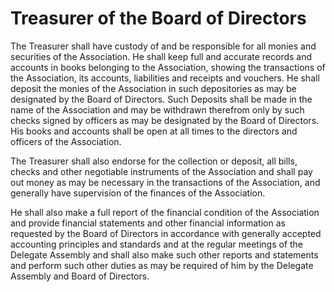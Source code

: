# Treasurer of the Board of Directors

The Treasurer shall have custody of and be responsible for all monies and securities of the Association.  He shall keep full and accurate records and accounts in books belonging to the Association, showing the transactions of the Association, its accounts, liabilities and receipts and vouchers.  He shall deposit the monies of the Association in such depositories as may be designated by the Board of Directors.  Such Deposits shall be made in the name of the Association and may be withdrawn therefrom only by such checks signed by officers as may be designated by the Board of Directors.  His books and accounts shall be open at all times to the directors and officers of the Association.  

The Treasurer shall also endorse for the collection or deposit, all bills, checks and other negotiable instruments of the Association and shall pay out money as may be necessary in the transactions of the Association, and generally have supervision of the finances of the Association.

He shall also make a full report of the financial condition of the Association and provide financial statements and other financial information as requested by the Board of Directors in accordance with generally accepted accounting principles and standards and at the regular meetings of the Delegate Assembly and shall also make such other reports and statements and perform such other duties as may be required of him by the Delegate Assembly and Board of Directors.
